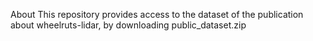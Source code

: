 About
This repository provides access to the dataset of the publication about wheelruts-lidar, by downloading public_dataset.zip
